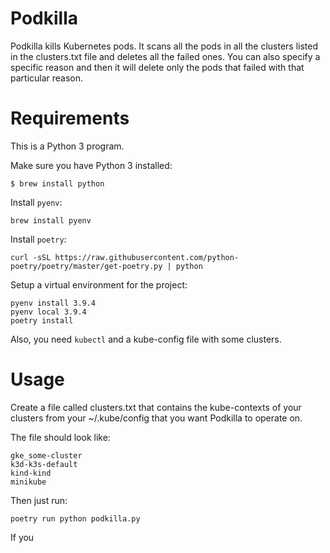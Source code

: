 # Podkilla

Podkilla kills Kubernetes pods. It scans all the pods in all the clusters listed in the clusters.txt file and deletes all the failed ones.
You can also specify a specific reason and then it will delete only the pods that failed with that particular reason.

# Requirements

This is a Python 3 program.

Make sure you have Python 3 installed:

```
$ brew install python
```  

Install `pyenv`:

```
brew install pyenv
```

Install `poetry`:

```
curl -sSL https://raw.githubusercontent.com/python-poetry/poetry/master/get-poetry.py | python
```

Setup a virtual environment for the project:

```
pyenv install 3.9.4
pyenv local 3.9.4
poetry install 
```

Also, you need `kubectl` and a kube-config file with some clusters.

# Usage

Create a file called clusters.txt that contains the kube-contexts of your clusters from  your ~/.kube/config that you want Podkilla to operate on.

The file should look like:

```
gke_some-cluster
k3d-k3s-default
kind-kind
minikube
```

Then just run:

```
poetry run python podkilla.py
```

If you 